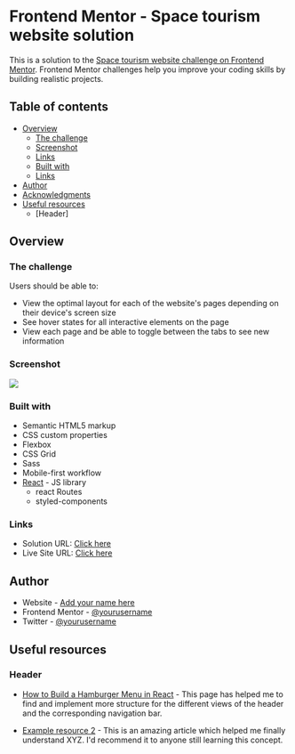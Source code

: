 # Frontend Mentor - Space tourism website solution

This is a solution to the [Space tourism website challenge on Frontend Mentor](https://www.frontendmentor.io/challenges/space-tourism-multipage-website-gRWj1URZ3). Frontend Mentor challenges help you improve your coding skills by building realistic projects. 

## Table of contents

- [Overview](#overview)
  - [The challenge](#the-challenge)
  - [Screenshot](#screenshot)
  - [Links](#links)
  - [Built with](#built-with)
  - [Links](#Links)
- [Author](#author)
- [Acknowledgments](#acknowledgments)
- [Useful resources](#useful-resources)
  -  [Header]

## Overview

### The challenge

Users should be able to:

- View the optimal layout for each of the website's pages depending on their device's screen size
- See hover states for all interactive elements on the page
- View each page and be able to toggle between the tabs to see new information

### Screenshot

![](./screenshot.JPG)

### Built with

- Semantic HTML5 markup
- CSS custom properties
- Flexbox
- CSS Grid
- Sass
- Mobile-first workflow
- [React](https://reactjs.org/) - JS library
  - react Routes
  - styled-components


### Links

- Solution URL: [Click here]()
- Live Site URL: [Click here]()


## Author

- Website - [Add your name here](https://www.your-site.com)
- Frontend Mentor - [@yourusername](https://www.frontendmentor.io/profile/yourusername)
- Twitter - [@yourusername](https://www.twitter.com/yourusername)


## Useful resources
### Header
- [How to Build a Hamburger Menu in React](https://kenudeh.hashnode.dev/how-to-build-a-responsive-navigation-menu-with-react) - This page has helped me to find and implement more structure for the different views of the header and the corresponding navigation bar.


- [Example resource 2](https://www.example.com) - This is an amazing article which helped me finally understand XYZ. I'd recommend it to anyone still learning this concept.


